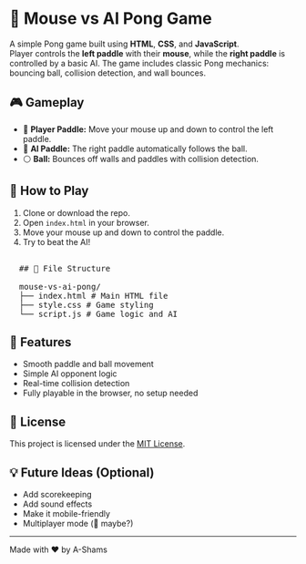 # 🏓 Mouse vs AI Pong Game

A simple Pong game built using **HTML**, **CSS**, and **JavaScript**.  
Player controls the **left paddle** with their **mouse**, while the **right paddle** is controlled by a basic AI. The game includes classic Pong mechanics: bouncing ball, collision detection, and wall bounces.

## 🎮 Gameplay

- 🧍 **Player Paddle:** Move your mouse up and down to control the left paddle.
- 🤖 **AI Paddle:** The right paddle automatically follows the ball.
- ⚪ **Ball:** Bounces off walls and paddles with collision detection.

## 🚀 How to Play

1. Clone or download the repo.
2. Open `index.html` in your browser.
3. Move your mouse up and down to control the paddle.
4. Try to beat the AI!


<pre> 
  ## 📂 File Structure 
  
  mouse-vs-ai-pong/ 
  ├── index.html # Main HTML file 
  ├── style.css # Game styling 
  └── script.js # Game logic and AI 
</pre>


## 🧠 Features

- Smooth paddle and ball movement
- Simple AI opponent logic
- Real-time collision detection
- Fully playable in the browser, no setup needed

## 📜 License

This project is licensed under the [MIT License](LICENSE).

## 💡 Future Ideas (Optional)
- Add scorekeeping
- Add sound effects
- Make it mobile-friendly
- Multiplayer mode (👀 maybe?)

---

Made with ❤️ by A-Shams
